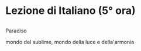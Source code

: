 # Lezione di Italiano (5° ora)

## 
Paradiso 

mondo del sublime, mondo della luce e della'armonia
<!--stackedit_data:
eyJoaXN0b3J5IjpbMTUyMjU4MTI1OF19
-->